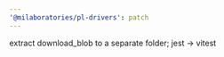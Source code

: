 ```yaml
---
'@milaboratories/pl-drivers': patch
---
```


extract download_blob to a separate folder; jest -> vitest

